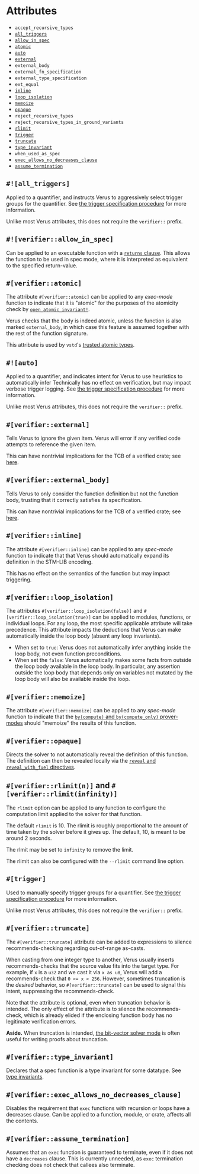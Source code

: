 # Attributes

 - `accept_recursive_types`
 - [`all_triggers`](#all_triggers)
 - [`allow_in_spec`](#verifierallow_in_spec)
 - [`atomic`](#verifieratomic)
 - [`auto`](#auto)
 - [`external`](#verifierexternal)
 - `external_body`
 - `external_fn_specification`
 - `external_type_specification`
 - `ext_equal`
 - [`inline`](#verifierinline)
 - [`loop_isolation`](#verifierloop_isolation)
 - [`memoize`](#verifiermemoize)
 - [`opaque`](#verifieropaque)
 - `reject_recursive_types`
 - `reject_recursive_types_in_ground_variants`
 - [`rlimit`](#verifierrlimitn-and-verifierrlimitinfinity)
 - [`trigger`](#trigger)
 - [`truncate`](#verifiertruncate)
 - [`type_invariant`](#verifiertype_invariant)
 - `when_used_as_spec`
 - [`exec_allows_no_decreases_clause`](#verifierexec_allows_no_decreases_clause)
 - [`assume_termination`](#verifierassume_termination)

## `#![all_triggers]`

Applied to a quantifier, and instructs Verus to aggressively select trigger groups for
the quantifier.
See [the trigger specification procedure](./trigger-annotations.md#selecting-trigger-groups)
for more information.

Unlike most Verus attributes, this does not require the `verifier::` prefix.

## `#![verifier::allow_in_spec]`

Can be applied to an executable function with a [`returns` clause](./reference-returns.md).
This allows the function to be used in spec mode, where it is interpreted as equivalent
to the specified return-value.

## `#[verifier::atomic]`

The attribute `#[verifier::atomic]` can be applied to any _exec-mode_ function to indicate
that it is "atomic" for the purposes of the atomicity check by
[`open_atomic_invariant!`](https://verus-lang.github.io/verus/verusdoc/vstd/macro.open_atomic_invariant.html).

Verus checks that the body is indeed atomic, unless the function is also marked
`external_body`, in which case this feature is assumed together with the rest of the function
signature.

This attribute is used by `vstd`'s [trusted atomic types](https://verus-lang.github.io/verus/verusdoc/vstd/atomic/index.html).

## `#![auto]`

Applied to a quantifier, and indicates intent for Verus to use heuristics to automatically 
infer 
Technically has no effect on verification, but may impact verbose trigger logging.
See [the trigger specification procedure](./trigger-annotations.md#selecting-trigger-groups)
for more information.

Unlike most Verus attributes, this does not require the `verifier::` prefix.

## `#[verifier::external]`

Tells Verus to ignore the given item. Verus will error if any verified code attempts to
reference the given item.

This can have nontrivial implications for the TCB of a verified crate; see [here](./tcb.md).

## `#[verifier::external_body]`

Tells Verus to only consider the function definition but not the function body, trusting that
it correctly satisfies its specification.

This can have nontrivial implications for the TCB of a verified crate; see [here](./tcb.md).

## `#[verifier::inline]`

The attribute `#[verifier::inline]` can be applied to any _spec-mode_ function to indicate
that that Verus should automatically expand its definition in the STM-LIB encoding.

This has no effect on the semantics of the function but may impact triggering.

## `#[verifier::loop_isolation]`

The attributes `#[verifier::loop_isolation(false)]` and `#[verifier::loop_isolation(true)]`
can be applied to modules, functions, or individual loops. For any loop, the most specific
applicable attribute will take precedence. 
This attribute impacts the deductions that Verus can make automatically inside the loop
body (absent any loop invariants).

 * When set to `true`: Verus does not automatically infer anything inside the loop body,
   not even function preconditions.
 * When set the `false`: Verus automatically makes some facts from outside the loop body
   available in the loop body. In particular, any assertion outside the loop body
   that depends only on variables not mutated by the loop body will also be available
   inside the loop.

## `#[verifier::memoize]`

The attribute `#[verifier::memoize]` can be applied to any _spec-mode_ function to indicate
that the [`by(compute)` and `by(compute_only)` prover-modes](./reference-assert-by-compute.md)
should "memoize" the results of this function.

## `#[verifier::opaque]`

Directs the solver to not automatically reveal the definition of this function.
The definition can then be revealed locally via the [`reveal` and `reveal_with_fuel` directives](./reference-reveal-hide.md).

## `#[verifier::rlimit(n)]` and `#[verifier::rlimit(infinity)]`

The `rlimit` option can be applied to any function to configure the computation limit
applied to the solver for that function. 

The default `rlimit` is 10. The rlimit is roughly proportional to the amount of time taken
by the solver before it gives up. The default, 10, is meant to be around 2 seconds.

The rlmit may be set to `infinity` to remove the limit.

The rlimit can also be configured with the `--rlimit` command line option.

## `#[trigger]`

Used to manually specify trigger groups for a quantifier.
See [the trigger specification procedure](./trigger-annotations.md#selecting-trigger-groups)
for more information.

Unlike most Verus attributes, this does not require the `verifier::` prefix.

## `#[verifier::truncate]`

The `#[verifier::truncate]` attribute can be added to expressions to silence
recommends-checking regarding out-of-range as-casts.

When casting from one integer
type to another, Verus usually inserts recommends-checks that the source
value fits into the target type. For example, if `x` is a `u32` and we cast it
via `x as u8`, Verus will add a recommends-check that `0 <= x < 256`. 
However, sometimes truncation is the _desired_ behavior, so 
`#[verifier::truncate]` can be used to signal this intent, suppressing
the recommends-check.

Note that the attribute is optional, even when truncation behavior is intended.
The only effect of the attribute is to silence the recommends-check, which is
already elided if the enclosing function body has no legitimate verification errors.

**Aside.** When truncation is intended, [the bit-vector solver mode](./reference-assert-by-bit-vector.md) is often useful for writing proofs about truncation.

## `#[verifier::type_invariant]`

Declares that a spec function is a type invariant for some datatype. See [type invariants](./reference-type-invariants.md).

## `#[verifier::exec_allows_no_decreases_clause]`

Disables the requirement that `exec` functions with recursion or loops have a decreases clause. Can be applied to a function, module, or crate, affects all the contents.

## `#[verifier::assume_termination]`

Assumes that an `exec` function is guaranteed to terminate, even if it does not have a `decreases` clause.
This is currently unneeded, as `exec` termination checking does not check that callees also terminate.
